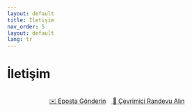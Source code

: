 ```yaml
---
layout: default
title: İletişim
nav_order: 5
layout: default
lang: tr
---
```


# İletişim

<div style="text-align: center;">
<br />
      <a href="mailto:erhun@datart-lab.com" class="btn btn-primary fs-3 mb-4 mb-md-0 mr-2">✉️ Eposta Gönderin</a>&nbsp;&nbsp;&nbsp;<a href="https://calendly.com/erhun-datart-lab/30min" target="_blank" class="btn btn-primary fs-3 mb-4 mb-md-0 mr-2"> 📅 Çevrimiçi Randevu Alın</a>
<br />
</div>